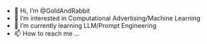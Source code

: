 - 👋 Hi, I’m @GoldAndRabbit
- 👀 I’m interested in Computational Advertising/Machine Learning
- 🌱 I’m currently learning LLM/Prompt Engineering
- 📫 How to reach me ...

<!---
GoldAndRabbit/GoldAndRabbit is a ✨ special ✨ repository because its `README.md` (this file) appears on your GitHub profile.
You can click the Preview link to take a look at your changes.
--->
